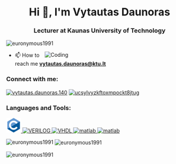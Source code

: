 <h1 align="center">Hi 👋, I'm Vytautas Daunoras</h1>
<h3 align="center">Lecturer at Kaunas University of Technology</h3>

<p align="left"> <img src="https://komarev.com/ghpvc/?username=euronymous1991&label=Profile%20views&color=0e75b6&style=flat" alt="euronymous1991" /> </p>
<img align="right" alt="Coding" width="400" src="https://media.tenor.com/41I-iMyClCgAAAAd/programmer-programming.gif">

- 📫 How to reach me **vytautas.daunoras@ktu.lt**

<h3 align="left">Connect with me:</h3>
<p align="left">
<a href="https://fb.com/vytautas.daunoras.140" target="blank"><img align="center" src="https://raw.githubusercontent.com/rahuldkjain/github-profile-readme-generator/master/src/images/icons/Social/facebook.svg" alt="vytautas.daunoras.140" height="30" width="40" /></a>
<a href="https://www.youtube.com/c/ucsylvyzkftoxmpockt8jtug" target="blank"><img align="center" src="https://raw.githubusercontent.com/rahuldkjain/github-profile-readme-generator/master/src/images/icons/Social/youtube.svg" alt="ucsylvyzkftoxmpockt8jtug" height="30" width="40" /></a>
</p>

<h3 align="left">Languages and Tools:</h3>
<p align="left"> <a href="https://www.cprogramming.com/" target="_blank" rel="noreferrer"> <img src="https://raw.githubusercontent.com/devicons/devicon/master/icons/c/c-original.svg" alt="c" width="40" height="40"/> </a> <a href="https://en.wikipedia.org/wiki/Verilog" target="_blank" rel="noreferrer"> <img src="https://cdn.icon-icons.com/icons2/2107/PNG/512/file_type_verilog_icon_130092.png" alt="VERILOG" width="40" height="40"/> </a> <a href="https://en.wikipedia.org/wiki/VHDL" target="_blank" rel="noreferrer"> <img src="https://play-lh.googleusercontent.com/xeuSfQHt8wEb-JdcXLtReGF-KO8_Rd2UMOL0vSB6bS9qlxdAGQ0VR4mM9wVeEb76EA=w240-h480-rw" alt="VHDL" width="40" height="40"/> </a> 
<a href="https://www.keil.com/" target="_blank" rel="noreferrer"> <img src="https://images1.russianblogs.com/70/ef/efb41dec0aabd42ea1ce2a35416f181e.png" alt="matlab" width="40" height="40"/> </a> 
<a href="https://www.mathworks.com/" target="_blank" rel="noreferrer"> <img src="https://upload.wikimedia.org/wikipedia/commons/2/21/Matlab_Logo.png" alt="matlab" width="40" height="40"/> </a> </p>

<p><img align="left" src="https://github-readme-stats.vercel.app/api/top-langs?username=euronymous1991&show_icons=true&locale=en&layout=compact" alt="euronymous1991" /></p>

<p>&nbsp;<img align="center" src="https://github-readme-stats.vercel.app/api?username=euronymous1991&show_icons=true&locale=en" alt="euronymous1991" /></p>

<p><img align="center" src="https://github-readme-streak-stats.herokuapp.com/?user=euronymous1991&" alt="euronymous1991" /></p>
